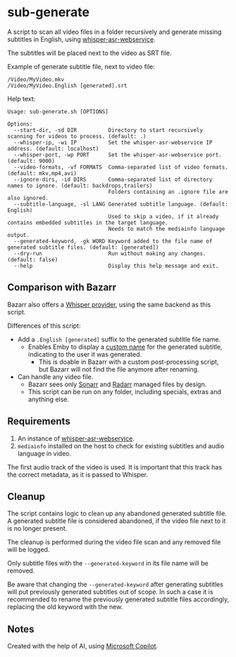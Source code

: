 # sub-generate

A script to scan all video files in a folder recursively and generate missing subtitles in English, using [whisper-asr-webservice](https://github.com/ahmetoner/whisper-asr-webservice).

The subtitles will be placed next to the video as SRT file.

Example of generate subtitle file, next to video file:

```
/Video/MyVideo.mkv
/Video/MyVideo.English [generated].srt
```

Help text:

```
Usage: sub-generate.sh [OPTIONS]

Options:
  --start-dir, -sd DIR          Directory to start recursively scanning for videos to process. (default: .)
  --whisper-ip, -wi IP          Set the whisper-asr-webservice IP address. (default: localhost)
  --whisper-port, -wp PORT      Set the whisper-asr-webservice port. (default: 9000)
  --video-formats, -vf FORMATS  Comma-separated list of video formats. (default: mkv,mp4,avi)
  --ignore-dirs, -id DIRS       Comma-separated list of directory names to ignore. (default: backdrops,trailers)
                                Folders containing an .ignore file are also ignored.
  --subtitle-language, -sl LANG Generated subtitle language. (default: English)
                                Used to skip a video, if it already contains embedded subtitles in the target language.
                                Needs to match the mediainfo language output.
  --generated-keyword, -gk WORD Keyword added to the file name of generated subtitle files. (default: [generated])
  --dry-run                     Run without making any changes. (default: false)
  --help                        Display this help message and exit.
```

## Comparison with Bazarr

Bazarr also offers a [Whisper provider](https://wiki.bazarr.media/Additional-Configuration/Whisper-Provider/), using the same backend as this script.

Differences of this script:

- Add a `.English [generated]` suffix to the generated subtitle file name.
  - Enables Emby to display a [custom name](https://emby.media/support/articles/Subtitles.html) for the generated subtitle, indicating to the user it was generated.
    - This is doable in Bazarr with a custom post-processing script, but Bazarr will not find the file anymore after renaming.
- Can handle any video file.
  - Bazarr sees only [Sonarr](https://github.com/Sonarr/Sonarr) and [Radarr](https://github.com/Radarr/Radarr) managed files by design.
  - This script can be run on any folder, including specials, extras and anything else.

## Requirements

1. An instance of [whisper-asr-webservice](https://github.com/ahmetoner/whisper-asr-webservice).
2. `mediainfo` installed on the host to check for existing subtitles and audio language in video.

The first audio track of the video is used. It is important that this track has the correct metadata, as it is passed to Whisper.

## Cleanup

The script contains logic to clean up any abandoned generated subtitle file.
A generated subtitle file is considered abandoned, if the video file next to it is no longer present.

The cleanup is performed during the video file scan and any removed file will be logged.

Only subtitle files with the `--generated-keyword` in its file name will be removed.

Be aware that changing the `--generated-keyword` after generating subtitles will put previously generated subtitles out of scope.
In such a case it is recommended to rename the previously generated subtitle files accordingly, replacing the old keyword with the new.

## Notes

Created with the help of AI, using [Microsoft Copilot](https://copilot.microsoft.com).

